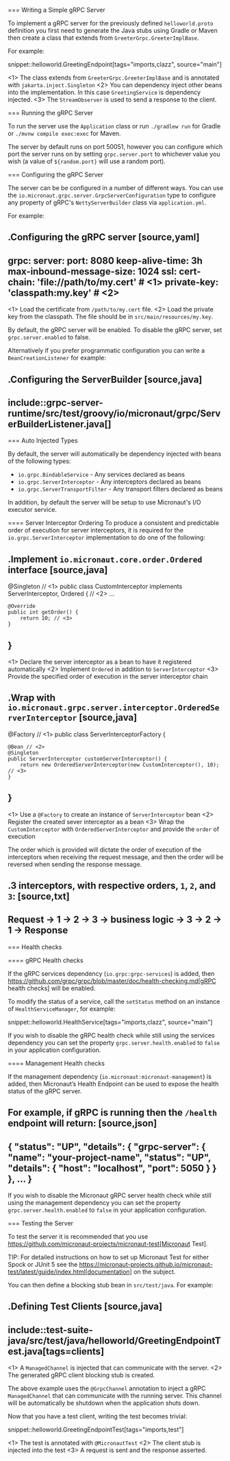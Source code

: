 === Writing a Simple gRPC Server

To implement a gRPC server for the previously defined `helloworld.proto` definition you first need to generate the Java stubs using Gradle or Maven then create a class that extends from `GreeterGrpc.GreeterImplBase`.

For example:

snippet::helloworld.GreetingEndpoint[tags="imports,clazz", source="main"]

<1> The class extends from `GreeterGrpc.GreeterImplBase` and is annotated with `jakarta.inject.Singleton`
<2> You can dependency inject other beans into the implementation. In this case `GreetingService` is dependency injected.
<3> The `StreamObserver` is used to send a response to the client.

=== Running the gRPC Server

To run the server use the `Application` class or run `./gradlew run` for Gradle or `./mvnw compile exec:exec` for Maven.


The server by default runs on port 50051, however you can configure which port the server runs on by setting `grpc.server.port` to whichever value you wish (a value of `${random.port}` will use a random port).

=== Configuring the gRPC Server

The server can be be configured in a number of different ways. You can use the `io.micronaut.grpc.server.GrpcServerConfiguration` type to configure any property of gRPC's `NettyServerBuilder` class via `application.yml`.

For example:

.Configuring the gRPC server
[source,yaml]
----
grpc:
server:
port: 8080
keep-alive-time: 3h
max-inbound-message-size: 1024
ssl:
cert-chain: 'file://path/to/my.cert' # <1>
private-key: 'classpath:my.key' # <2>
----
<1> Load the certificate from `/path/to/my.cert` file.
<2> Load the private key from the classpath. The file should be in `src/main/resources/my.key`.

By default, the gRPC server will be enabled. To disable the gRPC server, set `grpc.server.enabled` to false.

Alternatively if you prefer programmatic configuration you can write a `BeanCreationListener` for example:

.Configuring the ServerBuilder
[source,java]
----
include::grpc-server-runtime/src/test/groovy/io/micronaut/grpc/ServerBuilderListener.java[]
----

=== Auto Injected Types

By default, the server will automatically be dependency injected with beans of the following types:

* `io.grpc.BindableService` - Any services declared as beans
* `io.grpc.ServerInterceptor` - Any interceptors declared as beans
* `io.grpc.ServerTransportFilter` - Any transport filters declared as beans

In addition, by default the server will be setup to use Micronaut's I/O executor service.

==== Server Interceptor Ordering
To produce a consistent and predictable order of execution for server interceptors, it is required
for the `io.grpc.ServerInterceptor` implementation to do one of the following:

.Implement `io.micronaut.core.order.Ordered` interface
[source,java]
----
@Singleton // <1>
public class CustomInterceptor implements ServerInterceptor, Ordered { // <2>
...

    @Override
    public int getOrder() {
        return 10; // <3>
    }

}
----
<1> Declare the server interceptor as a bean to have it registered automatically
<2> Implement `Ordered` in addition to `ServerInterceptor`
<3> Provide the specified order of execution in the server interceptor chain

.Wrap with `io.micronaut.grpc.server.interceptor.OrderedServerInterceptor`
[source,java]
----
@Factory // <1>
public class ServerInterceptorFactory {

    @Bean // <2>
    @Singleton
    public ServerInterceptor customServerInterceptor() {
        return new OrderedServerInterceptor(new CustomInterceptor(), 10); // <3>
    }

}
----
<1> Use a `@Factory` to create an instance of `ServerInterceptor` bean
<2> Register the created sever interceptor as a bean
<3> Wrap the `CustomInterceptor` with `OrderedServerInterceptor` and provide the `order` of execution

The order which is provided will dictate the order of execution of the interceptors when receiving the request message,
and then the order will be reversed when sending the response message.

.3 interceptors, with respective orders, `1`, `2`, and `3`:
[source,txt]
----
Request -> 1 -> 2 -> 3 -> business logic -> 3 -> 2 -> 1 -> Response
----

=== Health checks

==== gRPC Health checks

If the gRPC services dependency (`io.grpc:grpc-services`) is added, then https://github.com/grpc/grpc/blob/master/doc/health-checking.md[gRPC health checks] will be enabled.

To modify the status of a service, call the `setStatus` method on an instance of `HealthServiceManager`, for example:

snippet::helloworld.HealthService[tags="imports,clazz", source="main"]

If you wish to disable the gRPC health check while still using the services dependency you can set the property `grpc.server.health.enabled` to `false` in your application configuration.

==== Management Health checks

If the management dependency (`io.micronaut:micronaut-management`) is added, then Micronaut’s Health Endpoint can be used to expose the health status of the gRPC server.

For example, if gRPC is running then the `/health` endpoint will return:
[source,json]
----
{
"status": "UP",
"details": {
"grpc-server": {
"name": "your-project-name",
"status": "UP",
"details": {
"host": "localhost",
"port": 5050
}
}
},
...
}
----

If you wish to disable the Micronaut gRPC server health check while still using the management dependency you can set the property `grpc.server.health.enabled` to `false` in your application configuration.

=== Testing the Server

To test the server it is recommended that you use https://github.com/micronaut-projects/micronaut-test[Micronaut Test].

TIP: For detailed instructions on how to set up Micronaut Test for either Spock or JUnit 5 see the https://micronaut-projects.github.io/micronaut-test/latest/guide/index.html[documentation] on the subject.


You can then define a blocking stub bean in `src/test/java`. For example:

.Defining Test Clients
[source,java]
----
include::test-suite-java/src/test/java/helloworld/GreetingEndpointTest.java[tags=clients]
----

<1> A `ManagedChannel` is injected that can communicate with the server.
<2> The generated gRPC client blocking stub is created.

The above example uses the `@GrpcChannel` annotation to inject a gRPC `ManagedChannel` that can communicate with the running server. This channel will be automatically be shutdown when the application shuts down.

Now that you have a test client, writing the test becomes trivial:

snippet::helloworld.GreetingEndpointTest[tags="imports,test"]

<1> The test is annotated with `@MicronautTest`
<2> The client stub is injected into the test
<3> A request is sent and the response asserted.
